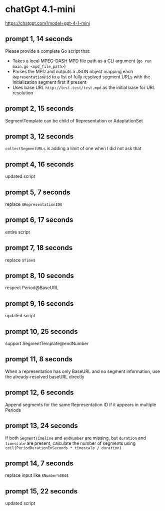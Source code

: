 # chatGpt 4.1-mini

https://chatgpt.com?model=gpt-4-1-mini

## prompt 1, 14 seconds

Please provide a complete Go script that:

- Takes a local MPEG-DASH MPD file path as a CLI argument (`go run main.go <mpd_file_path>`)
- Parses the MPD and outputs a JSON object mapping each `Representation@id` to
   a list of fully resolved segment URLs with the initialization segment first
   if present
- Uses base URL `http://test.test/test.mpd` as the initial base for URL resolution

## prompt 2, 15 seconds

SegmentTemplate can be child of Representation or AdaptationSet

## prompt 3, 12 seconds

`collectSegmentURLs` is adding a limit of one when I did not ask that

## prompt 4, 16 seconds

updated script

## prompt 5, 7 seconds

replace `$RepresentationID$`

## prompt 6, 17 seconds

entire script

## prompt 7, 18 seconds

replace `$Time$`

## prompt 8, 10 seconds

respect Period@BaseURL

## prompt 9, 16 seconds

updated script

## prompt 10, 25 seconds

support SegmentTemplate@endNumber

## prompt 11, 8 seconds

When a representation has only BaseURL and no segment information, use the
already-resolved baseURL directly

## prompt 12, 6 seconds

Append segments for the same Representation ID if it appears in multiple
Periods

## prompt 13, 24 seconds

If both `SegmentTimeline` and `endNumber` are missing, but `duration` and
`timescale` are present, calculate the number of segments using
`ceil(PeriodDurationInSeconds * timescale / duration)`

## prompt 14, 7 seconds

replace input like `$Number%08d$`

## prompt 15, 22 seconds

updated script
